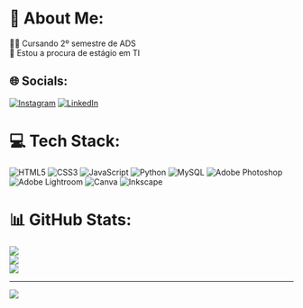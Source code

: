 # 💫 About Me:
👨‍💻 Cursando 2º semestre de ADS<br>🔎 Estou a procura de estágio em TI<br>


## 🌐 Socials:
[![Instagram](https://img.shields.io/badge/Instagram-%23E4405F.svg?logo=Instagram&logoColor=white)](https://instagram.com/https://www.instagram.com/gusta.rats/) [![LinkedIn](https://img.shields.io/badge/LinkedIn-%230077B5.svg?logo=linkedin&logoColor=white)](https://linkedin.com/in/www.linkedin.com/in/gustavope883) 

# 💻 Tech Stack:
![HTML5](https://img.shields.io/badge/html5-%23E34F26.svg?style=flat-square&logo=html5&logoColor=white) ![CSS3](https://img.shields.io/badge/css3-%231572B6.svg?style=flat-square&logo=css3&logoColor=white) ![JavaScript](https://img.shields.io/badge/javascript-%23323330.svg?style=flat-square&logo=javascript&logoColor=%23F7DF1E) ![Python](https://img.shields.io/badge/python-3670A0?style=flat-square&logo=python&logoColor=ffdd54) ![MySQL](https://img.shields.io/badge/mysql-%2300f.svg?style=flat-square&logo=mysql&logoColor=white) ![Adobe Photoshop](https://img.shields.io/badge/adobephotoshop-%2331A8FF.svg?style=flat-square&logo=adobephotoshop&logoColor=white) ![Adobe Lightroom](https://img.shields.io/badge/Adobe%20Lightroom-31A8FF.svg?style=flat-square&logo=Adobe%20Lightroom&logoColor=white) ![Canva](https://img.shields.io/badge/Canva-%2300C4CC.svg?style=flat-square&logo=Canva&logoColor=white) ![Inkscape](https://img.shields.io/badge/Inkscape-e0e0e0?style=flat-square&logo=inkscape&logoColor=080A13)
# 📊 GitHub Stats:
![](https://github-readme-stats.vercel.app/api?username=Gustavoo1122&theme=react&hide_border=false&include_all_commits=false&count_private=false)<br/>
![](https://github-readme-streak-stats.herokuapp.com/?user=Gustavoo1122&theme=react&hide_border=false)<br/>
![](https://github-readme-stats.vercel.app/api/top-langs/?username=Gustavoo1122&theme=react&hide_border=false&include_all_commits=false&count_private=false&layout=compact)

---
[![](https://visitcount.itsvg.in/api?id=Gustavoo1122&icon=1&color=1)](https://visitcount.itsvg.in)

<!-- Proudly created with GPRM ( https://gprm.itsvg.in ) -->